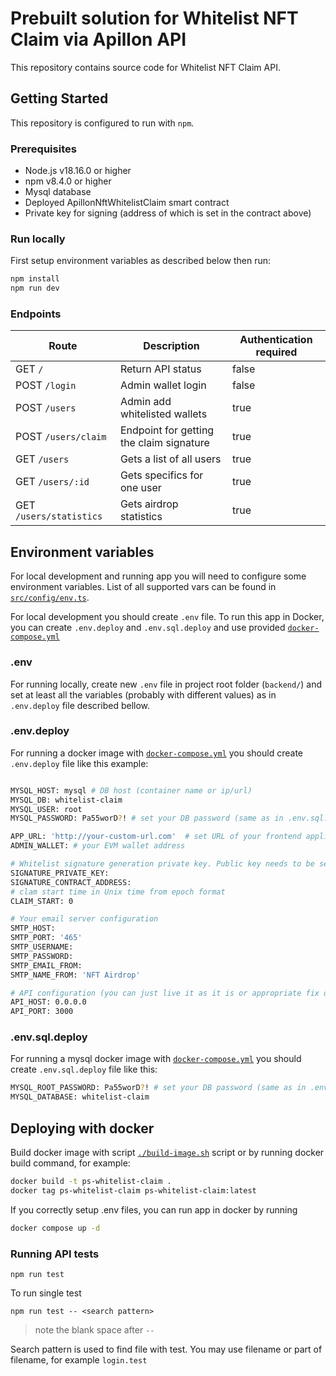 # Prebuilt solution for Whitelist NFT Claim via Apillon API

This repository contains source code for Whitelist NFT Claim API.

## Getting Started

This repository is configured to run with `npm`.

### Prerequisites

- Node.js v18.16.0 or higher
- npm v8.4.0 or higher
- Mysql database
- Deployed ApillonNftWhitelistClaim smart contract
- Private key for signing (address of which is set in the contract above)

### Run locally

First setup environment variables as described below then run:

```sh
npm install
npm run dev
```

### Endpoints

| Route                   | Description                              | Authentication required |
| ----------------------- | ---------------------------------------- | ----------------------- |
| GET `/`                 | Return API status                        | false                   |
| POST `/login`           | Admin wallet login                       | false                   |
| POST `/users`           | Admin add whitelisted wallets            | true                    |
| POST `/users/claim`     | Endpoint for getting the claim signature | true                    |
| GET `/users`            | Gets a list of all users                 | true                    |
| GET `/users/:id`        | Gets specifics for one user              | true                    |
| GET `/users/statistics` | Gets airdrop statistics                  | true                    |

## Environment variables

For local development and running app you will need to configure some environment variables. List of all supported vars can be found in [`src/config/env.ts`](/src/config/env.ts).

For local development you should create `.env` file. To run this app in Docker, you can create `.env.deploy` and `.env.sql.deploy` and use provided [`docker-compose.yml`](/docker-compose.yml)

### .env

For running locally, create new `.env` file in project root folder (`backend/`) and set at least all the variables (probably with different values) as in `.env.deploy` file described bellow.

### .env.deploy

For running a docker image with [`docker-compose.yml`](/docker-compose.yml) you should create `.env.deploy` file like this example:

```sh

MYSQL_HOST: mysql # DB host (container name or ip/url)
MYSQL_DB: whitelist-claim
MYSQL_USER: root
MYSQL_PASSWORD: Pa55worD?! # set your DB password (same as in .env.sql.deploy)

APP_URL: 'http://your-custom-url.com'  # set URL of your frontend application
ADMIN_WALLET: # your EVM wallet address

# Whitelist signature generation private key. Public key needs to be set on chain on the contract.
SIGNATURE_PRIVATE_KEY:
SIGNATURE_CONTRACT_ADDRESS:
# clam start time in Unix time from epoch format
CLAIM_START: 0

# Your email server configuration
SMTP_HOST:
SMTP_PORT: '465'
SMTP_USERNAME:
SMTP_PASSWORD:
SMTP_EMAIL_FROM:
SMTP_NAME_FROM: 'NFT Airdrop'

# API configuration (you can just live it as it is or appropriate fix dockerfile and compose)
API_HOST: 0.0.0.0
API_PORT: 3000
```

### .env.sql.deploy

For running a mysql docker image with [`docker-compose.yml`](/docker-compose.yml) you should create `.env.sql.deploy` file like this:

```sh
MYSQL_ROOT_PASSWORD: Pa55worD?! # set your DB password (same as in .env.deploy)
MYSQL_DATABASE: whitelist-claim

```

## Deploying with docker

Build docker image with script [`./build-image.sh`](/build-image.sh) script or by running docker build command, for example:

```sh
docker build -t ps-whitelist-claim .
docker tag ps-whitelist-claim ps-whitelist-claim:latest
```

If you correctly setup .env files, you can run app in docker by running

```sh
docker compose up -d
```

### Running API tests

```ssh
npm run test
```

To run single test

```ssh
npm run test -- <search pattern>
```

> note the blank space after `--`

Search pattern is used to find file with test. You may use filename or part of filename, for example `login.test`
